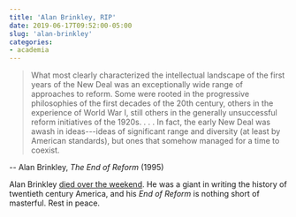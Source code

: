 ```yaml
---
title: 'Alan Brinkley, RIP'
date: 2019-06-17T09:52:00-05:00
slug: 'alan-brinkley'
categories:
- academia
---
```


> What most clearly characterized the intellectual landscape of the first years of the New Deal was an exceptionally wide range of approaches to reform. Some were rooted in the progressive philosophies of the first decades of the 20th century, others in the experience of World War I, still others in the generally unsuccessful reform initiatives of the 1920s. . . . In fact, the early New Deal was awash in ideas---ideas of significant range and diversity (at least by American standards), but ones that somehow managed for a time to coexist.

-- Alan Brinkley, _The End of Reform_ (1995)

Alan Brinkley [died over the weekend](https://www.nytimes.com/2019/06/17/obituaries/alan-brinkley-leading-historian-of-20th-century-america-dies-at-70.html). He was a giant in writing the history of twentieth century America, and his _End of Reform_ is nothing short of masterful. Rest in peace.